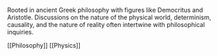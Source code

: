 Rooted in ancient Greek philosophy with figures like Democritus and Aristotle. Discussions on the nature of the physical world, determinism, causality, and the nature of reality often intertwine with philosophical inquiries.

[[Philosophy]]
[[Physics]]